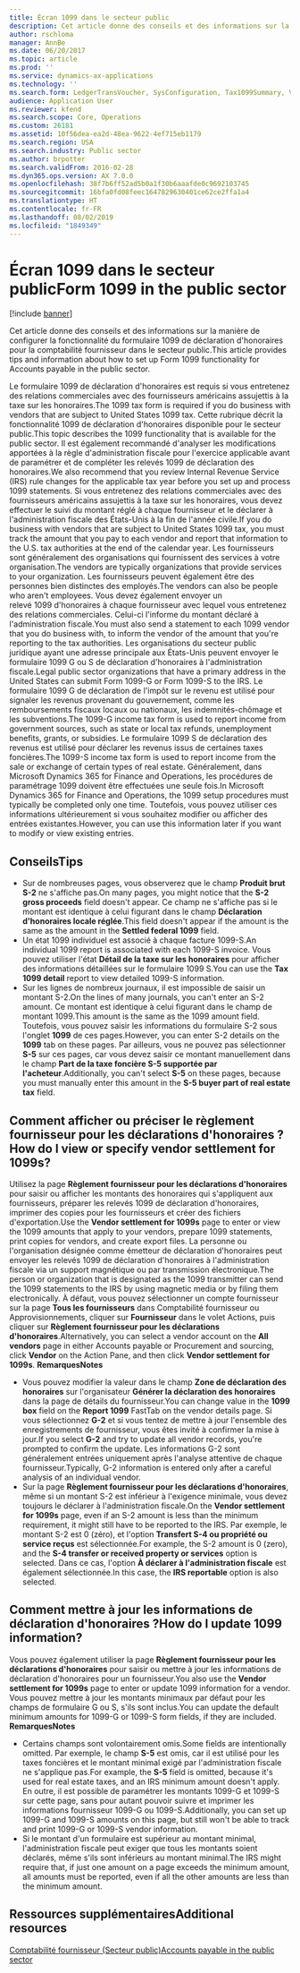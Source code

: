 ```yaml
---
title: Écran 1099 dans le secteur public
description: Cet article donne des conseils et des informations sur la manière de configurer la fonctionnalité du formulaire 1099 de déclaration d'honoraires pour la comptabilité fournisseur dans le secteur public.
author: rschloma
manager: AnnBe
ms.date: 06/20/2017
ms.topic: article
ms.prod: ''
ms.service: dynamics-ax-applications
ms.technology: ''
ms.search.form: LedgerTransVoucher, SysConfiguration, Tax1099Summary, VendTableListPage
audience: Application User
ms.reviewer: kfend
ms.search.scope: Core, Operations
ms.custom: 26181
ms.assetid: 10f56dea-ea2d-48ea-9622-4ef715eb1179
ms.search.region: USA
ms.search.industry: Public sector
ms.author: brpotter
ms.search.validFrom: 2016-02-28
ms.dyn365.ops.version: AX 7.0.0
ms.openlocfilehash: 38f7b6ff52ad5b0a1f30b6aaafde0c9692103745
ms.sourcegitcommit: 16bfa0fd08feec1647829630401ce62ce2ffa1a4
ms.translationtype: HT
ms.contentlocale: fr-FR
ms.lasthandoff: 08/02/2019
ms.locfileid: "1849349"
---
```

# <a name="form-1099-in-the-public-sector"></a><span data-ttu-id="80067-103">Écran 1099 dans le secteur public</span><span class="sxs-lookup"><span data-stu-id="80067-103">Form 1099 in the public sector</span></span>

[!include [banner](../includes/banner.md)]

<span data-ttu-id="80067-104">Cet article donne des conseils et des informations sur la manière de configurer la fonctionnalité du formulaire 1099 de déclaration d'honoraires pour la comptabilité fournisseur dans le secteur public.</span><span class="sxs-lookup"><span data-stu-id="80067-104">This article provides tips and information about how to set up Form 1099 functionality for Accounts payable in the public sector.</span></span>

<span data-ttu-id="80067-105">Le formulaire 1099 de déclaration d'honoraires est requis si vous entretenez des relations commerciales avec des fournisseurs américains assujettis à la taxe sur les honoraires.</span><span class="sxs-lookup"><span data-stu-id="80067-105">The 1099 tax form is required if you do business with vendors that are subject to United States 1099 tax.</span></span> <span data-ttu-id="80067-106">Cette rubrique décrit la fonctionnalité 1099 de déclaration d'honoraires disponible pour le secteur public.</span><span class="sxs-lookup"><span data-stu-id="80067-106">This topic describes the 1099 functionality that is available for the public sector.</span></span> <span data-ttu-id="80067-107">Il est également recommandé d'analyser les modifications apportées à la règle d'administration fiscale pour l'exercice applicable avant de paramétrer et de compléter les relevés 1099 de déclaration des honoraires.</span><span class="sxs-lookup"><span data-stu-id="80067-107">We also recommend that you review Internal Revenue Service (IRS) rule changes for the applicable tax year before you set up and process 1099 statements.</span></span> <span data-ttu-id="80067-108">Si vous entretenez des relations commerciales avec des fournisseurs américains assujettis à la taxe sur les honoraires, vous devez effectuer le suivi du montant réglé à chaque fournisseur et le déclarer à l'administration fiscale des États-Unis à la fin de l'année civile.</span><span class="sxs-lookup"><span data-stu-id="80067-108">If you do business with vendors that are subject to United States 1099 tax, you must track the amount that you pay to each vendor and report that information to the U.S. tax authorities at the end of the calendar year.</span></span> <span data-ttu-id="80067-109">Les fournisseurs sont généralement des organisations qui fournissent des services à votre organisation.</span><span class="sxs-lookup"><span data-stu-id="80067-109">The vendors are typically organizations that provide services to your organization.</span></span> <span data-ttu-id="80067-110">Les fournisseurs peuvent également être des personnes bien distinctes des employés.</span><span class="sxs-lookup"><span data-stu-id="80067-110">The vendors can also be people who aren't employees.</span></span> <span data-ttu-id="80067-111">Vous devez également envoyer un relevé 1099 d'honoraires à chaque fournisseur avec lequel vous entretenez des relations commerciales. Celui-ci l'informe du montant déclaré à l'administration fiscale.</span><span class="sxs-lookup"><span data-stu-id="80067-111">You must also send a statement to each 1099 vendor that you do business with, to inform the vendor of the amount that you're reporting to the tax authorities.</span></span> <span data-ttu-id="80067-112">Les organisations du secteur public juridique ayant une adresse principale aux États-Unis peuvent envoyer le formulaire 1099 G ou S de déclaration d'honoraires à l'administration fiscale.</span><span class="sxs-lookup"><span data-stu-id="80067-112">Legal public sector organizations that have a primary address in the United States can submit Form 1099-G or Form 1099-S to the IRS.</span></span> <span data-ttu-id="80067-113">Le formulaire 1099 G de déclaration de l'impôt sur le revenu est utilisé pour signaler les revenus provenant du gouvernement, comme les remboursements fiscaux locaux ou nationaux, les indemnités-chômage et les subventions.</span><span class="sxs-lookup"><span data-stu-id="80067-113">The 1099-G income tax form is used to report income from government sources, such as state or local tax refunds, unemployment benefits, grants, or subsidies.</span></span> <span data-ttu-id="80067-114">Le formulaire 1099 S de déclaration des revenus est utilisé pour déclarer les revenus issus de certaines taxes foncières.</span><span class="sxs-lookup"><span data-stu-id="80067-114">The 1099-S income tax form is used to report income from the sale or exchange of certain types of real estate.</span></span> <span data-ttu-id="80067-115">Généralement, dans Microsoft Dynamics 365 for Finance and Operations, les procédures de paramétrage 1099 doivent être effectuées une seule fois.</span><span class="sxs-lookup"><span data-stu-id="80067-115">In Microsoft Dynamics 365 for Finance and Operations, the 1099 setup procedures must typically be completed only one time.</span></span> <span data-ttu-id="80067-116">Toutefois, vous pouvez utiliser ces informations ultérieurement si vous souhaitez modifier ou afficher des entrées existantes.</span><span class="sxs-lookup"><span data-stu-id="80067-116">However, you can use this information later if you want to modify or view existing entries.</span></span>

## <a name="tips"></a><span data-ttu-id="80067-117">Conseils</span><span class="sxs-lookup"><span data-stu-id="80067-117">Tips</span></span>
-   <span data-ttu-id="80067-118">Sur de nombreuses pages, vous observerez que le champ **Produit brut S-2** ne s'affiche pas.</span><span class="sxs-lookup"><span data-stu-id="80067-118">On many pages, you might notice that the **S-2 gross proceeds** field doesn't appear.</span></span> <span data-ttu-id="80067-119">Ce champ ne s'affiche pas si le montant est identique à celui figurant dans le champ **Déclaration d'honoraires locale réglée**.</span><span class="sxs-lookup"><span data-stu-id="80067-119">This field doesn't appear if the amount is the same as the amount in the **Settled federal 1099** field.</span></span>
-   <span data-ttu-id="80067-120">Un état 1099 individuel est associé à chaque facture 1099-S.</span><span class="sxs-lookup"><span data-stu-id="80067-120">An individual 1099 report is associated with each 1099-S invoice.</span></span> <span data-ttu-id="80067-121">Vous pouvez utiliser l'état **Détail de la taxe sur les honoraires** pour afficher des informations détaillées sur le formulaire 1099 S.</span><span class="sxs-lookup"><span data-stu-id="80067-121">You can use the **Tax 1099 detail** report to view detailed 1099-S information.</span></span>
-   <span data-ttu-id="80067-122">Sur les lignes de nombreux journaux, il est impossible de saisir un montant S-2.</span><span class="sxs-lookup"><span data-stu-id="80067-122">On the lines of many journals, you can't enter an S-2 amount.</span></span> <span data-ttu-id="80067-123">Ce montant est identique à celui figurant dans le champ de montant 1099.</span><span class="sxs-lookup"><span data-stu-id="80067-123">This amount is the same as the 1099 amount field.</span></span> <span data-ttu-id="80067-124">Toutefois, vous pouvez saisir les informations du formulaire S-2 sous l'onglet **1099** de ces pages.</span><span class="sxs-lookup"><span data-stu-id="80067-124">However, you can enter S-2 details on the **1099** tab on these pages.</span></span> <span data-ttu-id="80067-125">Par ailleurs, vous ne pouvez pas sélectionner **S-5** sur ces pages, car vous devez saisir ce montant manuellement dans le champ **Part de la taxe foncière S-5 supportée par l'acheteur**.</span><span class="sxs-lookup"><span data-stu-id="80067-125">Additionally, you can't select **S-5** on these pages, because you must manually enter this amount in the **S-5 buyer part of real estate tax** field.</span></span>

## <a name="how-do-i-view-or-specify-vendor-settlement-for-1099s"></a><span data-ttu-id="80067-126">Comment afficher ou préciser le règlement fournisseur pour les déclarations d'honoraires ?</span><span class="sxs-lookup"><span data-stu-id="80067-126">How do I view or specify vendor settlement for 1099s?</span></span>
<span data-ttu-id="80067-127">Utilisez la page **Règlement fournisseur pour les déclarations d'honoraires** pour saisir ou afficher les montants des honoraires qui s'appliquent aux fournisseurs, préparer les relevés 1099 de déclaration d'honoraires, imprimer des copies pour les fournisseurs et créer des fichiers d'exportation.</span><span class="sxs-lookup"><span data-stu-id="80067-127">Use the **Vendor settlement for 1099s** page to enter or view the 1099 amounts that apply to your vendors, prepare 1099 statements, print copies for vendors, and create export files.</span></span> <span data-ttu-id="80067-128">La personne ou l'organisation désignée comme émetteur de déclaration d'honoraires peut envoyer les relevés 1099 de déclaration d'honoraires à l'administration fiscale via un support magnétique ou par transmission électronique.</span><span class="sxs-lookup"><span data-stu-id="80067-128">The person or organization that is designated as the 1099 transmitter can send the 1099 statements to the IRS by using magnetic media or by filing them electronically.</span></span> <span data-ttu-id="80067-129">À défaut, vous pouvez sélectionner un compte fournisseur sur la page **Tous les fournisseurs** dans Comptabilité fournisseur ou Approvisionnements, cliquer sur **Fournisseur** dans le volet Actions, puis cliquer sur **Règlement fournisseur pour les déclarations d'honoraires**.</span><span class="sxs-lookup"><span data-stu-id="80067-129">Alternatively, you can select a vendor account on the **All vendors** page in either Accounts payable or Procurement and sourcing, click **Vendor** on the Action Pane, and then click **Vendor settlement for 1099s**.</span></span> <span data-ttu-id="80067-130">**Remarques**</span><span class="sxs-lookup"><span data-stu-id="80067-130">**Notes**</span></span>

-   <span data-ttu-id="80067-131">Vous pouvez modifier la valeur dans le champ **Zone de déclaration des honoraires** sur l'organisateur **Générer la déclaration des honoraires** dans la page de détails du fournisseur.</span><span class="sxs-lookup"><span data-stu-id="80067-131">You can change value in the **1099 box** field on the **Report 1099** FastTab on the vendor details page.</span></span> <span data-ttu-id="80067-132">Si vous sélectionnez **G-2** et si vous tentez de mettre à jour l'ensemble des enregistrements de fournisseur, vous êtes invité à confirmer la mise à jour.</span><span class="sxs-lookup"><span data-stu-id="80067-132">If you select **G-2** and try to update all vendor records, you're prompted to confirm the update.</span></span> <span data-ttu-id="80067-133">Les informations G-2 sont généralement entrées uniquement après l'analyse attentive de chaque fournisseur.</span><span class="sxs-lookup"><span data-stu-id="80067-133">Typically, G-2 information is entered only after a careful analysis of an individual vendor.</span></span>
-   <span data-ttu-id="80067-134">Sur la page **Règlement fournisseur pour les déclarations d'honoraires**, même si un montant S-2 est inférieur à l'exigence minimale, vous devez toujours le déclarer à l'administration fiscale.</span><span class="sxs-lookup"><span data-stu-id="80067-134">On the **Vendor settlement for 1099s** page, even if an S-2 amount is less than the minimum requirement, it might still have to be reported to the IRS.</span></span> <span data-ttu-id="80067-135">Par exemple, le montant S-2 est 0 (zéro), et l'option **Transfert S-4 ou propriété ou service reçus** est sélectionnée.</span><span class="sxs-lookup"><span data-stu-id="80067-135">For example, the S-2 amount is 0 (zero), and the **S-4 transfer or received property or services** option is selected.</span></span> <span data-ttu-id="80067-136">Dans ce cas, l'option **À déclarer à l'administration fiscale** est également sélectionnée.</span><span class="sxs-lookup"><span data-stu-id="80067-136">In this case, the **IRS reportable** option is also selected.</span></span>

## <a name="how-do-i-update-1099-information"></a><span data-ttu-id="80067-137">Comment mettre à jour les informations de déclaration d'honoraires ?</span><span class="sxs-lookup"><span data-stu-id="80067-137">How do I update 1099 information?</span></span>
<span data-ttu-id="80067-138">Vous pouvez également utiliser la page **Règlement fournisseur pour les déclarations d'honoraires** pour saisir ou mettre à jour les informations de déclaration d'honoraires pour un fournisseur.</span><span class="sxs-lookup"><span data-stu-id="80067-138">You also use the **Vendor settlement for 1099s** page to enter or update 1099 information for a vendor.</span></span> <span data-ttu-id="80067-139">Vous pouvez mettre à jour les montants minimaux par défaut pour les champs de formulaire G ou S, s'ils sont inclus.</span><span class="sxs-lookup"><span data-stu-id="80067-139">You can update the default minimum amounts for 1099-G or 1099-S form fields, if they are included.</span></span> <span data-ttu-id="80067-140">**Remarques**</span><span class="sxs-lookup"><span data-stu-id="80067-140">**Notes**</span></span>

-   <span data-ttu-id="80067-141">Certains champs sont volontairement omis.</span><span class="sxs-lookup"><span data-stu-id="80067-141">Some fields are intentionally omitted.</span></span> <span data-ttu-id="80067-142">Par exemple, le champ **S-5** est omis, car il est utilisé pour les taxes foncières et le montant minimal exigé par l'administration fiscale ne s'applique pas.</span><span class="sxs-lookup"><span data-stu-id="80067-142">For example, the **S-5** field is omitted, because it's used for real estate taxes, and an IRS minimum amount doesn't apply.</span></span> <span data-ttu-id="80067-143">En outre, il est possible de paramétrer les montants 1099-G et 1099-S sur cette page, sans pour autant pouvoir suivre et imprimer les informations fournisseur 1099-G ou 1099-S.</span><span class="sxs-lookup"><span data-stu-id="80067-143">Additionally, you can set up 1099-G and 1099-S amounts on this page, but still won't be able to track and print 1099-G or 1099-S vendor information.</span></span>
-   <span data-ttu-id="80067-144">Si le montant d'un formulaire est supérieur au montant minimal, l'administration fiscale peut exiger que tous les montants soient déclarés, même s'ils sont inférieurs au montant minimal.</span><span class="sxs-lookup"><span data-stu-id="80067-144">The IRS might require that, if just one amount on a page exceeds the minimum amount, all amounts must be reported, even if all the other amounts are less than the minimum amount.</span></span>


<a name="additional-resources"></a><span data-ttu-id="80067-145">Ressources supplémentaires</span><span class="sxs-lookup"><span data-stu-id="80067-145">Additional resources</span></span>
--------

[<span data-ttu-id="80067-146">Comptabilité fournisseur (Secteur public)</span><span class="sxs-lookup"><span data-stu-id="80067-146">Accounts payable in the public sector</span></span>](../public-sector/accounts-payable-public-sector.md)




